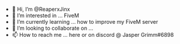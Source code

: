 - 👋 Hi, I’m @ReaperxJinx
- 👀 I’m interested in ... FiveM  
- 🌱 I’m currently learning ... how to improve my FiveM server
- 💞️ I’m looking to collaborate on ...
- 📫 How to reach me ... here or on discord @ Jasper Grimm#6898

<!---
ReaperxJinx/ReaperxJinx is a ✨ special ✨ repository because its `README.md` (this file) appears on your GitHub profile.
You can click the Preview link to take a look at your changes.
--->
